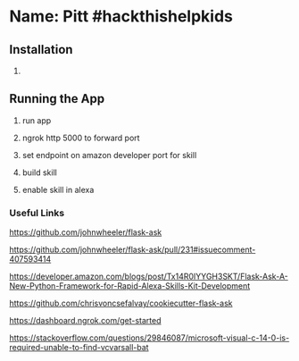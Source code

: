 # Name: Pitt #&#xfeff;hackthishelpkids

## Installation

1. 

## Running the App

1. run app

2. ngrok http 5000 to forward port

3. set endpoint on amazon developer port for skill

4. build skill

5. enable skill in alexa




### Useful Links
https://github.com/johnwheeler/flask-ask

https://github.com/johnwheeler/flask-ask/pull/231#issuecomment-407593414

https://developer.amazon.com/blogs/post/Tx14R0IYYGH3SKT/Flask-Ask-A-New-Python-Framework-for-Rapid-Alexa-Skills-Kit-Development

https://github.com/chrisvoncsefalvay/cookiecutter-flask-ask

https://dashboard.ngrok.com/get-started

https://stackoverflow.com/questions/29846087/microsoft-visual-c-14-0-is-required-unable-to-find-vcvarsall-bat